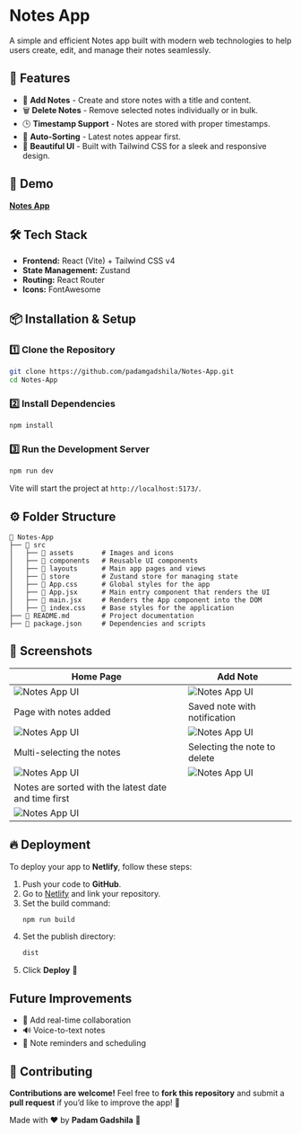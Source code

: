 # Notes App

A simple and efficient Notes app built with modern web technologies to help users create, edit, and manage their notes seamlessly.

## 🚀 Features

- 📌 **Add Notes** - Create and store notes with a title and content.
- 🗑️ **Delete Notes** - Remove selected notes individually or in bulk.
- 🕒 **Timestamp Support** - Notes are stored with proper timestamps.
- 🔄 **Auto-Sorting** - Latest notes appear first.
- 🎨 **Beautiful UI** - Built with Tailwind CSS for a sleek and responsive design.

## 🚀 Demo

**[Notes App](https://notes-app-by-padam.netlify.app/)**

## 🛠️ Tech Stack

- **Frontend:** React (Vite) + Tailwind CSS v4
- **State Management:** Zustand
- **Routing:** React Router
- **Icons:** FontAwesome

## 📦 Installation & Setup

### 1️⃣ Clone the Repository

```sh
git clone https://github.com/padamgadshila/Notes-App.git
cd Notes-App
```

### 2️⃣ Install Dependencies

```sh
npm install
```

### 3️⃣ Run the Development Server

```sh
npm run dev
```

Vite will start the project at `http://localhost:5173/`.

## ⚙️ Folder Structure

```
📂 Notes-App
├── 📁 src
│   ├── 📂 assets       # Images and icons
│   ├── 📂 components   # Reusable UI components
│   ├── 📂 layouts      # Main app pages and views
│   ├── 📂 store        # Zustand store for managing state
│   ├── 📄 App.css      # Global styles for the app
│   ├── 📄 App.jsx      # Main entry component that renders the UI
│   ├── 📄 main.jsx     # Renders the App component into the DOM
│   ├── 📄 index.css    # Base styles for the application
├── 📄 README.md        # Project documentation
├── 📄 package.json     # Dependencies and scripts

```

## 📸 Screenshots

| Home Page                                            | Add Note                              |
| ---------------------------------------------------- | ------------------------------------- |
| ![Notes App UI](screenshots/img1.jpg)                | ![Notes App UI](screenshots/img2.jpg) |
| Page with notes added                                | Saved note with notification          |
| ![Notes App UI](screenshots/img3.jpg)                | ![Notes App UI](screenshots/img4.jpg) |
| Multi-selecting the notes                            | Selecting the note to delete          |
| ![Notes App UI](screenshots/img5.jpg)                | ![Notes App UI](screenshots/img6.jpg) |
| Notes are sorted with the latest date and time first |                                       |
| ![Notes App UI](screenshots/img7.jpg)                |

## 🔥 Deployment

To deploy your app to **Netlify**, follow these steps:

1. Push your code to **GitHub**.
2. Go to [Netlify](https://app.netlify.com/) and link your repository.
3. Set the build command:
   ```sh
   npm run build
   ```
4. Set the publish directory:
   ```sh
   dist
   ```
5. Click **Deploy** 🎉

## Future Improvements

- 📌 Add real-time collaboration
- 🔊 Voice-to-text notes
- 📅 Note reminders and scheduling

## 🤝 Contributing

**Contributions are welcome!** Feel free to **fork this repository** and submit a **pull request** if you’d like to improve the app! 🚀

Made with ❤️ by **Padam Gadshila** 🎯
